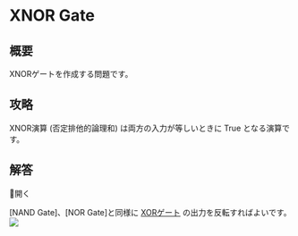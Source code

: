 # XNOR Gate

## 概要

XNORゲートを作成する問題です。

## 攻略

XNOR演算 (否定排他的論理和) は両方の入力が等しいときに <span class="T">True</span> となる演算です。

## 解答

<div class="spoiler-controller material-icons">&#xE5CF;開く</div>
<div class="spoiler">

[NAND Gate]、[NOR Gate]と同様に [XORゲート](#xor_gate) の出力を反転すればよいです。
![](https://gyazo.com/12d5ea713cafc0ee1a963bcc01395458.png)

</div>